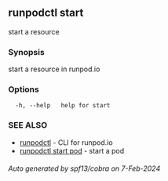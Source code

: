 ## runpodctl start

start a resource

### Synopsis

start a resource in runpod.io

### Options

```
  -h, --help   help for start
```

### SEE ALSO

* [runpodctl](runpodctl.md)	 - CLI for runpod.io
* [runpodctl start pod](runpodctl_start_pod.md)	 - start a pod

###### Auto generated by spf13/cobra on 7-Feb-2024
